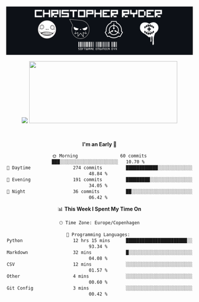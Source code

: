 
<!--
**Dikiv/Dikiv** is a ✨ _special_ ✨ repository because its `README.md` (this file) appears on your GitHub profile.

Here are some ideas to get you started:

- 🔭 I’m currently working on ...
- 🌱 I’m currently learning ...
- 👯 I’m looking to collaborate on ...
- 🤔 I’m looking for help with ...
- 💬 Ask me about ...
- 📫 How to reach me: ...
- 😄 Pronouns: ...
- ⚡ Fun fact: ...
-->
<p align="center">
  <img src="./assets/Banner1.png" alt="Banner"></a>
</p>
<p align="center">
<div style="text-align: center">
<img src="https://github-readme-stats.vercel.app/api?username=Dikiv&count_private=true&show_icons=true&theme=prussian" width="400">

<img src="https://readme-daily-quotes.vercel.app/api?theme=dark&author=George+Gobel&quote=If+it+weren&#x27;t+for+electricity,+we&#x27;d+all+be+watching+television+by+candlelight" width="400" height ="167">

</p>
<br />


<!--START_SECTION:waka-->
**I'm an Early 🐤** 

```text
🌞 Morning                60 commits          ███░░░░░░░░░░░░░░░░░░░░░░   10.70 % 
🌆 Daytime                274 commits         ████████████░░░░░░░░░░░░░   48.84 % 
🌃 Evening                191 commits         █████████░░░░░░░░░░░░░░░░   34.05 % 
🌙 Night                  36 commits          ██░░░░░░░░░░░░░░░░░░░░░░░   06.42 % 
```


📊 **This Week I Spent My Time On** 

```text
🕑︎ Time Zone: Europe/Copenhagen

💬 Programming Languages: 
Python                   12 hrs 15 mins      ███████████████████████░░   93.34 % 
Markdown                 32 mins             █░░░░░░░░░░░░░░░░░░░░░░░░   04.08 % 
CSV                      12 mins             ░░░░░░░░░░░░░░░░░░░░░░░░░   01.57 % 
Other                    4 mins              ░░░░░░░░░░░░░░░░░░░░░░░░░   00.60 % 
Git Config               3 mins              ░░░░░░░░░░░░░░░░░░░░░░░░░   00.42 % 
```


<!--END_SECTION:waka-->

</div>